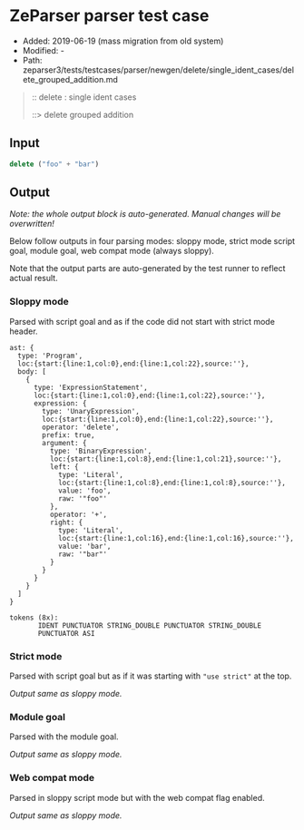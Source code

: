 # ZeParser parser test case

- Added: 2019-06-19 (mass migration from old system)
- Modified: -
- Path: zeparser3/tests/testcases/parser/newgen/delete/single_ident_cases/delete_grouped_addition.md

> :: delete : single ident cases
>
> ::> delete grouped addition

## Input

`````js
delete ("foo" + "bar")
`````

## Output

_Note: the whole output block is auto-generated. Manual changes will be overwritten!_

Below follow outputs in four parsing modes: sloppy mode, strict mode script goal, module goal, web compat mode (always sloppy).

Note that the output parts are auto-generated by the test runner to reflect actual result.

### Sloppy mode

Parsed with script goal and as if the code did not start with strict mode header.

`````
ast: {
  type: 'Program',
  loc:{start:{line:1,col:0},end:{line:1,col:22},source:''},
  body: [
    {
      type: 'ExpressionStatement',
      loc:{start:{line:1,col:0},end:{line:1,col:22},source:''},
      expression: {
        type: 'UnaryExpression',
        loc:{start:{line:1,col:0},end:{line:1,col:22},source:''},
        operator: 'delete',
        prefix: true,
        argument: {
          type: 'BinaryExpression',
          loc:{start:{line:1,col:8},end:{line:1,col:21},source:''},
          left: {
            type: 'Literal',
            loc:{start:{line:1,col:8},end:{line:1,col:8},source:''},
            value: 'foo',
            raw: '"foo"'
          },
          operator: '+',
          right: {
            type: 'Literal',
            loc:{start:{line:1,col:16},end:{line:1,col:16},source:''},
            value: 'bar',
            raw: '"bar"'
          }
        }
      }
    }
  ]
}

tokens (8x):
       IDENT PUNCTUATOR STRING_DOUBLE PUNCTUATOR STRING_DOUBLE
       PUNCTUATOR ASI
`````

### Strict mode

Parsed with script goal but as if it was starting with `"use strict"` at the top.

_Output same as sloppy mode._

### Module goal

Parsed with the module goal.

_Output same as sloppy mode._

### Web compat mode

Parsed in sloppy script mode but with the web compat flag enabled.

_Output same as sloppy mode._
